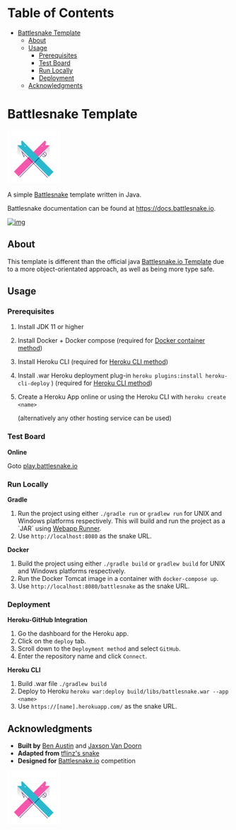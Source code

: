 
# Table of Contents

-   [Battlesnake Template](#org7a845bc)
    -   [About](#org3ada019)
    -   [Usage](#orgde93732)
        -   [Prerequisites](#org37b2efb)
        -   [Test Board](#orgdb070fe)
        -   [Run Locally](#org52bee51)
        -   [Deployment](#org8fd235d)
    -   [Acknowledgments](#orge9015a3)



<a id="org7a845bc"></a>

# Battlesnake Template

<img height="120" width="120" src="screenshots/advanced.png" />

A simple [Battlesnake](https://www.battlesnake.io) template written in Java.

Battlesnake documentation can be found at <https://docs.battlesnake.io>.

[![img](https://www.herokucdn.com/deploy/button.png)](https://heroku.com/deploy)


<a id="org3ada019"></a>

## About

This template is different than the official java 
[Battlesnake.io Template](https://github.com/battlesnakeio/starter-snake-java)
due to a more object-orientated approach, as well as being more type safe.


<a id="orgde93732"></a>

## Usage


<a id="org37b2efb"></a>

### Prerequisites

1.  Install JDK 11 or higher
2.  Install Docker + Docker compose (required for [Docker container method](#org3ff4c85))
3.  Install Heroku CLI (required for [Heroku CLI method](#org08feee7))
4.  Install .war Heroku deployment plug-in `heroku plugins:install heroku-cli-deploy` ) (required for [Heroku CLI method](#org08feee7))
5.  Create a Heroku App online or using the Heroku CLI with `heroku create <name>`

    (alternatively any other hosting service can be used)


<a id="orgdb070fe"></a>

### Test Board

**Online**

Goto [play.battlesnake.io](https://play.battlesnake.io)


<a id="org52bee51"></a>

### Run Locally

**Gradle**

1.  Run the project using either `./gradle run` or `gradlew run` for UNIX and Windows platforms respectively.  This will build and run the project as a \`JAR\` using [Webapp Runner](https://github.com/jsimone/webapp-runner).
2.  Use `http://localhost:8080` as the snake URL.

**Docker**
<a id="org3ff4c85"></a>

1.  Build the project using either `./gradle build` or `gradlew build` for UNIX and Windows platforms respectively.
2.  Run the Docker Tomcat image in a container with `docker-compose up`.
3.  Use `http://localhost:8080/battlesnake` as the snake URL.


<a id="org8fd235d"></a>

### Deployment

**Heroku-GitHub Integration**

1.  Go the dashboard for the Heroku app.
2.  Click on the `deploy` tab.
3.  Scroll down to the `Deployment method` and select `GitHub`.
4.  Enter the repository name and click `Connect`.

**Heroku CLI**
<a id="org08feee7"></a>

1.  Build .war file `./gradlew build`
2.  Deploy to Heroku `heroku war:deploy build/libs/battlesnake.war --app <name>`
3.  Use `https://[name].herokuapp.com/` as the snake URL.


<a id="orge9015a3"></a>

## Acknowledgments

-   **Built by** [Ben Austin](https://github.com/austinben) and [Jaxson Van Doorn](https://github.com/woofers)
-   **Adapted from** [tflinz's snake](https://github.com/tflinz/BasicBattleSnake2018)
-   **Designed for** [Battlesnake.io](https://github.com/battlesnakeio) competition

<img align="left" height="120" width="120" src="screenshots/advanced.png" />
